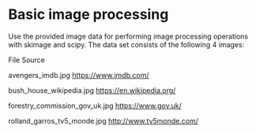 # Basic image processing 
Use the provided image data for performing image processing operations with skimage and scipy.
The data set consists of the following 4 images:

File                              	Source

avengers_imdb.jpg                 https://www.imdb.com/

bush_house_wikipedia.jpg          https://en.wikipedia.org/

forestry_commission_gov_uk.jpg    https://www.gov.uk/

rolland_garros_tv5_monde.jpg      http://www.tv5monde.com/
 
